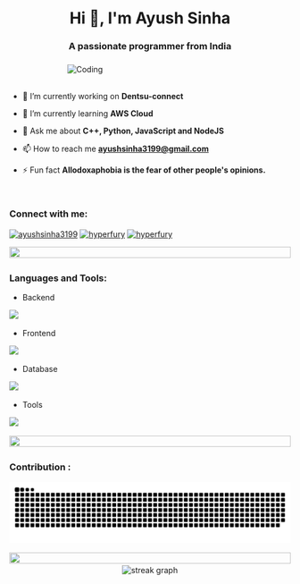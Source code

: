 <h1 align="center">Hi 👋, I'm Ayush Sinha</h1>
<h3 align="center">A passionate programmer from India</h3>

###

<img align="right" alt="Coding" width="400" src="https://user-images.githubusercontent.com/74038190/229223263-cf2e4b07-2615-4f87-9c38-e37600f8381a.gif">
<br><br>

- 🔭 I’m currently working on **Dentsu-connect**

- 🌱 I’m currently learning **AWS Cloud**

<!-- - 👨‍💻 All of my projects are available at [supun's workspace](http://supun.traditionalme.life) -->

- 💬 Ask me about **C++, Python, JavaScript and NodeJS**

- 📫 How to reach me **ayushsinha3199@gmail.com**

<!-- - 📄 Know about my experiences [my experiences](http://supun.traditionalme.life/#resume) -->

- ⚡ Fun fact **Allodoxaphobia is the fear of other people's opinions.**

<br>
<h3 align="left">Connect with me:</h3>
<p align="left">
<a href="https://linkedin.com/in/ayushsinha3199" target="blank"><img align="center" src="https://raw.githubusercontent.com/rahuldkjain/github-profile-readme-generator/master/src/images/icons/Social/linked-in-alt.svg" alt="ayushsinha3199" height="30" width="40" /></a>
<a href="https://www.hackerrank.com/hyperfury" target="blank"><img align="center" src="https://raw.githubusercontent.com/rahuldkjain/github-profile-readme-generator/master/src/images/icons/Social/hackerrank.svg" alt="hyperfury" height="30" width="40" /></a>
<a href="https://www.leetcode.com/hyperfury" target="blank"><img align="center" src="https://raw.githubusercontent.com/rahuldkjain/github-profile-readme-generator/master/src/images/icons/Social/leet-code.svg" alt="hyperfury" height="30" width="40" /></a>
</p>

<img src="https://i.imgur.com/dBaSKWF.gif" height="20" width="100%">

<h3 align="left">Languages and Tools:</h3>

- Backend
<p align="left">
  <a href="https://skillicons.dev">
    <img src="https://skillicons.dev/icons?i=php,laravel,java,nodejs,express" />
  </a>
</p>

- Frontend
<p align="left">
  <a href="https://skillicons.dev">
    <img src="https://skillicons.dev/icons?i=ts,js,react,nextjs,tailwind,materialui" />
  </a>
</p>

- Database
<p align="left">
  <a href="https://skillicons.dev">
    <img src="https://skillicons.dev/icons?i=mongodb,mysql" />
  </a>
</p>

- Tools
<p align="left">
  <a href="https://skillicons.dev">
    <img src="https://skillicons.dev/icons?i=git,github,idea,vscode,postman,linux" />
  </a>
</p>

<img src="https://i.imgur.com/dBaSKWF.gif" height="20" width="100%">

<h3 align="left">Contribution :</h3>

![snake gif](https://github.com/Andr0human/Andr0human/blob/output/snake.svg)

<img src="https://i.imgur.com/dBaSKWF.gif" height="20" width="100%">

<div align="center">
  <img src="https://streak-stats.demolab.com?user=maurodesouza&locale=en&mode=daily&theme=dark&hide_border=false&border_radius=5&order=3" height="220" alt="streak graph"  />
</div>
